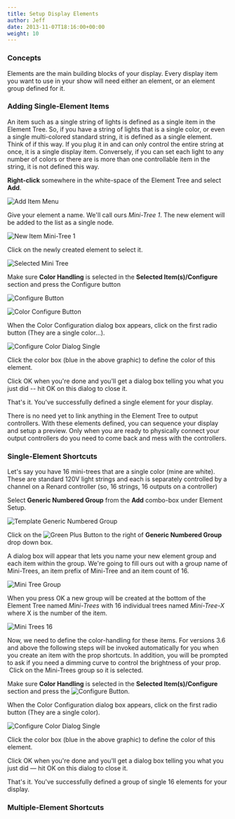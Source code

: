 ```yaml
---
title: Setup Display Elements
author: Jeff
date: 2013-11-07T18:16:00+00:00
weight: 10
---
```

### Concepts

Elements are the main building blocks of your display. Every display item you want to use in your show will need either an element, or an element group defined for it.

### Adding Single-Element Items

An item such as a single string of lights is defined as a single item in the Element Tree. So, if you have a string of lights that is a single color, or even a single multi-colored standard string, it is defined as a single element. Think of if this way. If you plug it in and can only control the entire string at once, it is a single display item. Conversely, if you can set each light to any number of colors or there are is more than one controllable item in the string, it is not defined this way.

**Right-click** somewhere in the white-space of the Element Tree and select **Add**.

![Add Item Menu](/images/docs/usage/display-setup/display-elements/AddItemMenu.png "Add Item Menu")

Give your element a name. We'll call ours *Mini-Tree 1*. The new element will be added to the list as a single node.

![New Item Mini-Tree 1](/images/docs/usage/display-setup/display-elements/Mini-TreeNewItem.png "Mini-Tree 1")

Click on the newly created element to select it.

![Selected Mini Tree](/images/docs/usage/display-setup/display-elements/SelectedMiniTree.png)

Make sure **Color Handling** is selected in the **Selected Item(s)/Configure** section and press the Configure button

![Configure Button](/images/docs/usage/display-setup/display-elements/ConfigureButton.png)

![Color Configure Button](/images/docs/usage/display-setup/display-elements/ColorConfigureButton.png)

When the Color Configuration dialog box appears, click on the first radio button (They are a single color...).

![Configure Color Dialog Single](/images/docs/usage/display-setup/display-elements/ConfigureColorDialogSingle.png)

Click the color box (blue in the above graphic) to define the color of this element.

Click OK when you're done and you'll get a dialog box telling you what you just did -- hit OK on this dialog to close it.

That's it. You've successfully defined a single element for your display.

There is no need yet to link anything in the Element Tree to output controllers. With these elements defined, you can sequence your display and setup a preview. Only when you are ready to physically connect your output controllers do you need to come back and mess with the controllers.

### Single-Element Shortcuts

Let's say you have 16 mini-trees that are a single color (mine are white). These are standard 120V light strings and each is separately controlled by a channel on a Renard controller (so, 16 strings, 16 outputs on a controller)

Select **Generic Numbered Group** from the **Add** combo-box under Element Setup.

![Template Generic Numbered Group](/images/docs/usage/display-setup/display-elements/TemplateGenericNumberedGroup.png)

Click on the ![Green Plus Button](/images/docs/usage/display-setup/display-elements/GreenPlus.png) to the right of **Generic Numbered Group** drop down box.

A dialog box will appear that lets you name your new element group and each item within the group. We're going to fill ours out with a group name of Mini-Trees, an item prefix of Mini-Tree and an item count of 16.

![Mini Tree Group](/images/docs/usage/display-setup/display-elements/MiniTreeGroup.png)

When you press OK a new group will be created at the bottom of the Element Tree named *Mini-Trees* with 16 individual trees named *Mini-Tree-X* where X is the number of the item.

![Mini Trees 16](/images/docs/usage/display-setup/display-elements/MiniTrees16New-140x150.png)

Now, we need to define the color-handling for these items. For versions 3.6 and above the following steps will be invoked automatically for you when you create an item with the prop shortcuts. In addition, you will be prompted to ask if you need a dimming curve to control the brightness of your prop.  Click on the Mini-Trees group so it is selected.

Make sure **Color Handling** is selected in the **Selected Item(s)/Configure** section and press the ![Configure Button](/images/docs/usage/display-setup/display-elements/ConfigureButton.png).

When the Color Configuration dialog box appears, click on the first radio button (They are a single color).

![Configure Color Dialog Single](/images/docs/usage/display-setup/display-elements/ConfigureColorDialogSingle.png)

Click the color box (blue in the above graphic) to define the color of this element.

Click OK when you're done and you'll get a dialog box telling you what you just did &#8212; hit OK on this dialog to close it.

That's it. You've successfully defined a group of single 16 elements for your display.

### Multiple-Element Shortcuts
